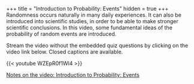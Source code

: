 +++
title = "Introduction to Probability: Events"
hidden = true
+++
Randomness occurs naturally in many daily experiences. It can also be introduced into scientific studies, in order to be able to make stronger scientific conclusions. In this video, some fundamental ideas of the probability of random events are introduced.

Stream the video without the embedded quiz questions by clicking on the video link below. Closed captions are available.

{{< youtube WZEpR0f1Wl4 >}}

[Notes on the video: Introduction to Probability: Events](../4-1-Introduction-to-Probability-Events.pdf)